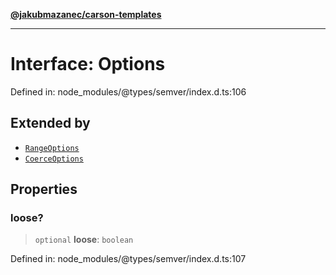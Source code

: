 [**@jakubmazanec/carson-templates**](../../../README.md)

---

# Interface: Options

Defined in: node_modules/@types/semver/index.d.ts:106

## Extended by

- [`RangeOptions`](RangeOptions.md)
- [`CoerceOptions`](CoerceOptions.md)

## Properties

### loose?

> `optional` **loose**: `boolean`

Defined in: node_modules/@types/semver/index.d.ts:107
